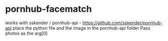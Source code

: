# pornhub-facematch

works with sskender / pornhub-api - https://github.com/sskender/pornhub-api
place the python file and the image in the pornhub-api folder
Pass photos as the arg[0]


